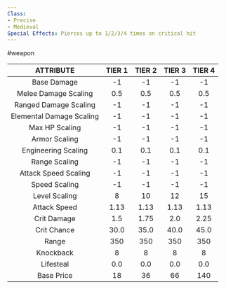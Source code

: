 ```yaml
---
Class:
- Precise
- Medieval
Special Effects: Pierces up to 1/2/3/4 times on critical hit
---
```

#weapon

| **ATTRIBUTE**| **TIER 1**| **TIER 2**| **TIER 3**| **TIER 4** |
| :---: | :---: | :---: | :---: | :---:  |
| Base Damage | -1   | -1   | -1   | -1  |
| Melee Damage Scaling | 0.5   | 0.5   | 0.5   | 0.5  |
| Ranged Damage Scaling | -1   | -1   | -1   | -1  |
| Elemental Damage Scaling | -1   | -1   | -1   | -1  |
| Max HP Scaling | -1   | -1   | -1   | -1  |
| Armor Scaling | -1   | -1   | -1   | -1  |
| Engineering Scaling | 0.1   | 0.1   | 0.1   | 0.1  |
| Range Scaling | -1   | -1   | -1   | -1  |
| Attack Speed Scaling | -1   | -1   | -1   | -1  |
| Speed Scaling | -1   | -1   | -1   | -1  |
| Level Scaling | 8   | 10   | 12   | 15  |
| Attack Speed | 1.13   | 1.13   | 1.13   | 1.13  |
| Crit Damage | 1.5   | 1.75   | 2.0   | 2.25  |
| Crit Chance | 30.0   | 35.0   | 40.0   | 45.0  |
| Range | 350   | 350   | 350   | 350  |
| Knockback | 8   | 8   | 8   | 8  |
| Lifesteal | 0.0   | 0.0   | 0.0   | 0.0  |
| Base Price | 18   | 36   | 66   | 140  |
